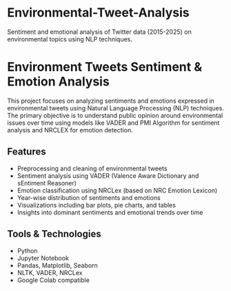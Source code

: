# Environmental-Tweet-Analysis
Sentiment and emotional analysis of Twitter data (2015-2025) on environmental topics using NLP techniques.

# Environment Tweets Sentiment & Emotion Analysis

This project focuses on analyzing sentiments and emotions expressed in environmental tweets using Natural Language Processing (NLP) techniques. The primary objective is to understand public opinion around environmental issues over time using models like VADER and PMI Algorithm for sentiment analysis and NRCLEX for emotion detection.

## Features

- Preprocessing and cleaning of environmental tweets
- Sentiment analysis using VADER (Valence Aware Dictionary and sEntiment Reasoner)
- Emotion classification using NRCLex (based on NRC Emotion Lexicon)
- Year-wise distribution of sentiments and emotions
- Visualizations including bar plots, pie charts, and tables
- Insights into dominant sentiments and emotional trends over time

##  Tools & Technologies

- Python
- Jupyter Notebook
- Pandas, Matplotlib, Seaborn
- NLTK, VADER, NRCLex
- Google Colab compatible




